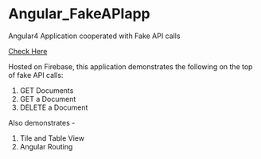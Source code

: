 # Angular_FakeAPIapp
Angular4 Application cooperated with Fake API calls

[Check Here](https://my-first-angular-app-b4f42.firebaseapp.com/)

Hosted on Firebase, this application demonstrates the following on the top of fake API calls:
1. GET Documents
2. GET a Document
3. DELETE a Document

Also demonstrates -
1. Tile and Table View
2. Angular Routing

